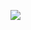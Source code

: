 ![ ](https://github.com/itzbw/itzbw/blob/main/sully_HD.gif)




<!-- Proudly created with GPRM ( https://gprm.itsvg.in ) -->


<!--https://platane.github.io/snk/--> 
